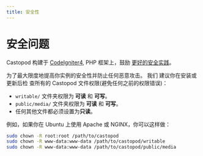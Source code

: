 ```yaml
---
title: 安全性
---
```


# 安全问题

Castopod 构建于 [CodeIgniter4](https://codeigniter.com/), PHP 框架上，鼓励
[更好的安全实践](https://codeigniter.com/user_guide/concepts/security.html)。

为了最大限度地提高你实例的安全性并防止任何恶意攻击。 我们 建议你在安装或更新后检
查所有的 Castopod 文件权限(避免任何之前的权限错误)：

- `writable/` 文件夹权限为 **可读** 和 **可写**。
- `public/media/` 文件夹权限为 **可读** 和 **可写**。
- 任何其他文件都必须设置为**只读**。

例如，如果你在 Ubuntu 上使用 Apache 或 NGINX，你可以这样做：

```bash
sudo chown -R root:root /path/to/castopod
sudo chown -R www-data:www-data /path/to/castopod/writable
sudo chown -R www-data:www-data /path/to/castopod/public/media
```
